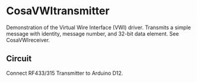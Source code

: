 CosaVWItransmitter
==================
Demonstration of the Virtual Wire Interface (VWI) driver. Transmits a
simple message with identity, message number, and 32-bit data element.
See CosaVWIreceiver.

Circuit
-------
Connect RF433/315 Transmitter to Arduino D12.


